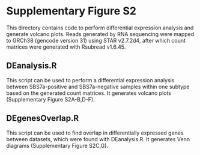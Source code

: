 # Supplementary Figure S2
This directory contains code to perform differential expression analysis and generate volcano plots. Reads generated by RNA sequencing were mapped to GRCh38 (gencode version 31) using STAR v2.7.2d4, after which count matrices were generated with Rsubread v1.6.45.

## DEanalysis.R
This script can be used to perform a differential expression analysis between SBS7a-positive and SBS7a-negative samples within one subtype based on the generated count matrices. It generates volcano plots (Supplementary Figure S2A-B,D-F).

## DEgenesOverlap.R
This script can be used to find overlap in differentially expressed genes between datasets, which were found with DEanalysis.R. It generates Venn diagrams (Supplementary Figure S2C,G).